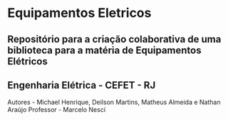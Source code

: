# Equipamentos Eletricos

## Repositório para a criação colaborativa de uma biblioteca para a matéria de Equipamentos Elétricos

## Engenharia Elétrica - CEFET - RJ


Autores - Michael Henrique, Deilson Martins, Matheus Almeida e Nathan Araújo
Professor - Marcelo Nesci
